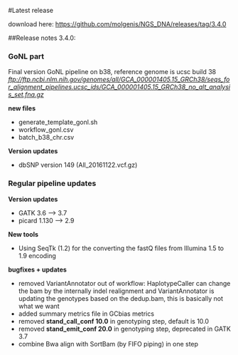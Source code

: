 #Latest release

download here: https://github.com/molgenis/NGS_DNA/releases/tag/3.4.0

##Release notes 3.4.0:

### GoNL part
Final version GoNL pipeline on b38, reference genome is ucsc build 38 *ftp://ftp.ncbi.nlm.nih.gov/genomes/all/GCA_000001405.15_GRCh38/seqs_for_alignment_pipelines.ucsc_ids/GCA_000001405.15_GRCh38_no_alt_analysis_set.fna.gz*

**new files**
- generate_template_gonl.sh
- workflow_gonl.csv
- batch_b38_chr.csv

**Version updates**
* dbSNP version 149 (All_20161122.vcf.gz)

### Regular pipeline updates
**Version updates** 
* GATK 3.6 --> 3.7 
* picard 1.130 --> 2.9

**New tools**
* Using SeqTk (1.2) for the converting the fastQ files from Illumina 1.5 to 1.9 encoding

**bugfixes + updates**
* removed VariantAnnotator out of workflow: HaplotypeCaller can change the bam by the internally indel realignment and VariantAnnotator is updating the genotypes based on the dedup.bam, this is basically not what we want
* added summary metrics file in GCbias metrics
* removed **stand_call_conf 10.0** in genotyping step, default is 10.0
* removed **stand_emit_conf 20.0** in genotyping step, deprecated in GATK 3.7
* combine Bwa align with SortBam (by FIFO piping) in one step
